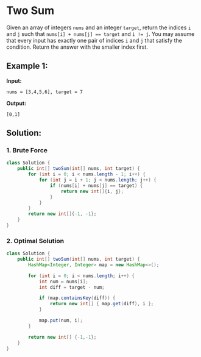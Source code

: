 
# Two Sum

Given an array of integers `nums` and an integer `target`, return the indices `i` and `j` such that `nums[i] + nums[j] == target` and `i != j`.
You may assume that every input has exactly one pair of indices `i` and `j` that satisfy the condition.
Return the answer with the smaller index first.

## Example 1:

**Input:**
```
nums = [3,4,5,6], target = 7
```

**Output:**
```
[0,1]
```

## Solution:
### 1. Brute Force
```java
class Solution {
    public int[] twoSum(int[] nums, int target) {
        for (int i = 0; i < nums.length - 1; i++) {
            for (int j = i + 1; j < nums.length; j++) {
                if (nums[i] + nums[j] == target) {
                    return new int[]{i, j};
                }
            }
        }
        return new int[]{-1, -1};
    }
}
```

### 2. Optimal Solution
```java
class Solution {
    public int[] twoSum(int[] nums, int target) {
        HashMap<Integer, Integer> map = new HashMap<>();

        for (int i = 0; i < nums.length; i++) {
            int num = nums[i];
            int diff = target - num;

            if (map.containsKey(diff)) {
                return new int[] { map.get(diff), i };
            }

            map.put(num, i);
        }

        return new int[] {-1,-1};
    }
}
```